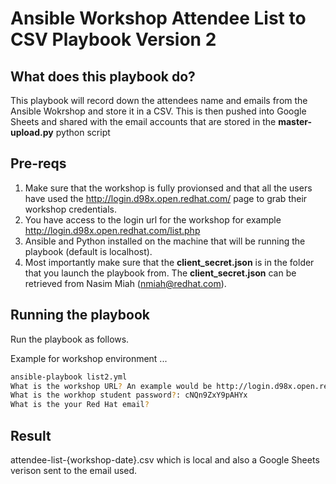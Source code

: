 # Ansible Workshop Attendee List to CSV Playbook Version 2 
## What does this playbook do? 
This playbook will record down the attendees name and emails from the Ansible Wokrshop and store it in a CSV. This is then pushed into Google Sheets and shared with the email accounts that are stored in the **master-upload.py** python script 

## Pre-reqs
1. Make sure that the workshop is fully provionsed and that all the users have used the http://login.d98x.open.redhat.com/ page to grab their workshop credentials. 
2. You have access to the login url for the workshop for example http://login.d98x.open.redhat.com/list.php
3. Ansible and Python installed on the machine that will be running the playbook (default is localhost). 
4. Most importantly make sure that the **client_secret.json** is in the folder that you launch the playbook from. The **client_secret.json** can be retrieved from Nasim Miah (nmiah@redhat.com).

## Running the playbook
Run the playbook as follows. 

Example for workshop environment ...

```bash
ansible-playbook list2.yml
What is the workshop URL? An example would be http://login.d98x.open.redhat.com/list.php: http://login.a76d.open.redhat.com/list.php
What is the workhop student password?: cNQn9ZxY9pAHYx
What is the your Red Hat email? 
```

## Result 
attendee-list-{workshop-date}.csv which is local and also a Google Sheets verison sent to the email used.
